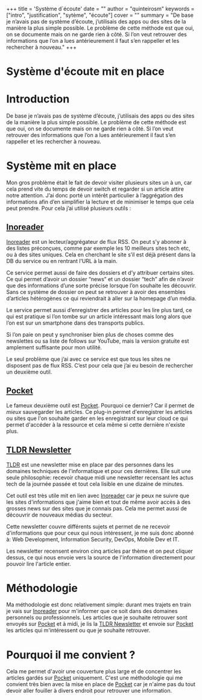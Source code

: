 +++
title = 'Système d`écoute'
date = ""
author = "quinteirosm"
keywords = ["intro", "justification", "sytème", "écoute"]
cover = ""
summary = "De base je n’avais pas de système d’écoute, j’utilisais des apps ou des sites de la manière la plus simple possible. Le problème de cette méthode est que oui, on se documente mais on ne garde rien à côté. Si l’on veut retrouver des informations que l’on a lues antérieurement il faut s’en rappeller et les rechercher à nouveau."
+++

# Système d'écoute mit en place

# Introduction

De base je n’avais pas de système d’écoute, j’utilisais des apps ou des sites de la manière la plus simple possible. Le problème de cette méthode est que oui, on se documente mais on ne garde rien à côté. Si l’on veut retrouver des informations que l’on a lues antérieurement il faut s’en rappeller et les rechercher à nouveau.

# Système mit en place

Mon gros problème était le fait de devoir visiter plusieurs sites un à un, car cela prend vite du temps de devoir switch et regarder si un article attire notre attention. J’ai donc porté un intérêt particulier à l’aggrégation des informations afin d’en simplifier la lecture et de minimiser le temps que cela peut prendre. Pour cela j’ai utilisé plusieurs outils :

## [Inoreader](https://www.inoreader.com/)

[Inoreader](https://www.inoreader.com/) est un lecteur/aggrégateur de flux RSS. On peut s’y abonner à des listes préconçues, comme par exemple les 10 meilleurs sites tech etc, ou à des sites uniques. Cela en cherchant le site s’il est déjà présent dans la DB du service ou en rentrant l’URL à la main.

Ce service permet aussi de faire des dossiers et d’y attribuer certains sites. Ce qui permet d’avoir un dossier “news” et un dossier “tech” afin de n’avoir que des informations d’une sorte précise lorsque l’on souhaite les découvrir. Sans ce système de dossier on peut se retrouver à avoir des ensembles d’articles hétérogènes ce qui reviendrait à aller sur la homepage d’un média.

Le service permet aussi d’enregistrer des articles pour les lire plus tard, ce qui est pratique si l’on tombe sur un article intéressant mais long alors que l’on est sur un smartphone dans des transports publics.

Si l’on paie on peut y synchroniser bien plus de choses comme des newslettes ou sa liste de follows sur YouTube, mais la version gratuite est amplement suffisante pour mon utilité.

Le seul problème que j’ai avec ce service est que tous les sites ne disposent pas de flux RSS. C’est pour cela que j’ai eu besoin de rechercher un deuxième outil.

## [Pocket](https://www.getpocket.com/)

Le fameux deuxième outil est [Pocket](https://www.getpocket.com/). Pourquoi ce dernier? Car il permet de _mieux_ sauvegarder les articles. Ce plug-in permet d'enregistrer les articles ou sites que l'on souhaite garder en les enregistrant sur leur cloud ce qui permet d'accéder à la ressource et cela même si cette dernière n'existe plus.

## [TLDR Newsletter](https://tldr.tech/)

[TLDR](https://tldr.tech/) est une newsletter mise en place par des personnes dans les domaines techniques de l'informatique et pour ces dernières. Elle suit une seule philosophie: recevoir chaque midi une newsletter recensant les actus tech de la journée passée et tout cela lisible en une dizaine de minutes.

Cet outil est très utile mit en lien avec [Inoreader](https://www.inoreader.com/) car je peux ne suivre que les sites d'informations que j'aime bien et tout de même avoir accès à des grosses news sur des sites que je connais pas. Cela me permet aussi de découvrir de nouveaux médias du secteur.

Cette newsletter couvre différents sujets et permet de ne recevoir d'informations que pour ceux qui nous intéressent, je me suis donc abonné à: Web Development, Information Security, DevOps, Mobile Dev et IT.

Les newsletter recensent environ cinq articles par thème et on peut cliquer dessus, ce qui nous envoie vers la source de l'information directement pour pouvoir lire l'article entier.

# Méthodologie

Ma méthodologie est donc relativement simple: durant mes trajets en train je vais sur [Inoreader](https://www.inoreader.com/) pour m'informer que ce soit dans des domaines personnels ou professionnels. Les articles que je souhaite retrouver sont envoyés sur [Pocket](https://www.getpocket.com/) et à midi, je lis la [TLDR Newsletter](https://tldr.tech/) et envoie sur [Pocket](https://www.getpocket.com/) les articles qui m'intéressent ou que je souhaite retrouver.

# Pourquoi il me convient ?

Cela me permet d'avoir une couverture plus large et de concentrer les articles gardés sur [Pocket](https://www.getpocket.com/) uniquement. C'est une méthodologie qui me convient très bien avec la mise en place de [Pocket](https://www.getpocket.com/) car je n'aime pas du tout devoir aller fouiller à divers endroit pour retrouver une information.
